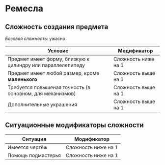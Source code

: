 # Ремесла

## Сложность создания предмета
*Базовая сложность:* ужасно

| Условие                                                     | Модификатор           |
| ----------------------------------------------------------- | --------------------- |
| Предмет имеет форму, близкую к цилиндру или параллелепипеду | Сложность ниже на 1   |
| Предмет имеет любой размер, кроме **маленького**            | Сложность выше на 1   |
| Требуется повышеная точность (в основном, для механизмов)   | Сложность выше на 1   |
| Дополнительные украшения                                    | Сложность выше на 1   |


## Ситуационные модификаторы сложности
| Ситуация           | Модификатор         |
| ------------------ | ------------------- |
| Имеется чертёж     | Сложность ниже на 1 |
| Помощь подмастерья | Сложность ниже на 1 |

